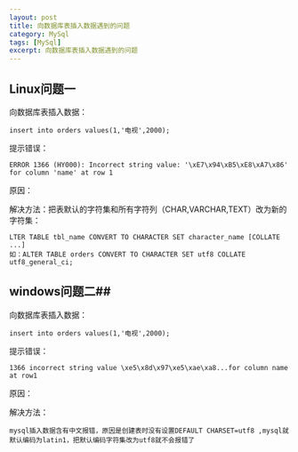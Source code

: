 ```yaml
---
layout: post
title: 向数据库表插入数据遇到的问题
category: MySql
tags: [MySql]
excerpt: 向数据库表插入数据遇到的问题
---
```


## Linux问题一 ##

向数据库表插入数据： 

    insert into orders values(1,'电视',2000);

提示错误： 

    ERROR 1366 (HY000): Incorrect string value: '\xE7\x94\xB5\xE8\xA7\x86' for column 'name' at row 1


原因：

解决方法：把表默认的字符集和所有字符列（CHAR,VARCHAR,TEXT）改为新的字符集：

	LTER TABLE tbl_name CONVERT TO CHARACTER SET character_name [COLLATE ...]
	如：ALTER TABLE orders CONVERT TO CHARACTER SET utf8 COLLATE utf8_general_ci;

## windows问题二##

向数据库表插入数据： 

    insert into orders values(1,'电视',2000);

提示错误： 

    1366 incorrect string value \xe5\x8d\x97\xe5\xae\xa8...for column name at row1


原因：

解决方法：

	mysql插入数据含有中文报错，原因是创建表时没有设置DEFAULT CHARSET=utf8 ,mysql就默认编码为latin1，把默认编码字符集改为utf8就不会报错了